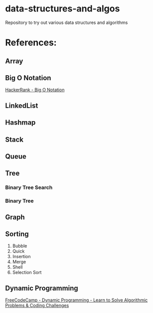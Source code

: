 # data-structures-and-algos

Repository to try out various data structures and algorithms

# References:

## Array

## Big O Notation

[HackerRank - Big O Notation](!https://youtu.be/v4cd1O4zkGw)

## LinkedList

## Hashmap

## Stack

## Queue

## Tree

### Binary Tree Search

### Binary Tree

## Graph

## Sorting

1. Bubble
2. Quick
3. Insertion
4. Merge
5. Shell
6. Selection Sort

## Dynamic Programming

[FreeCodeCamp - Dynamic Programming - Learn to Solve Algorithmic Problems & Coding Challenges
](!https://youtu.be/oBt53YbR9Kk)
